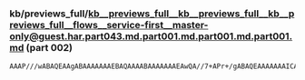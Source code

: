 ### kb/previews_full/kb__previews_full__kb__previews_full__kb__previews_full__flows__service-first__master-only@guest.har.part043.md.part001.md.part001.md.part001.md (part 002)

```md
AAAP///wABAQEAAgABAAAAAAAEBAQAAAABAAAAAAAEAwQA//7+APr+/gABAQEAAAAAAAICAQAAAQIA/f39AAAAAAAAAP8AAQEAAAIBAgAHBAYABAQFAAAAAAADAQIAAQEBAAAAAAABAQEA/v7+AAAAAAAA
```

```
